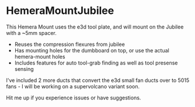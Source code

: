# HemeraMountJubilee

This Hemera Mount uses the e3d tool plate, and will mount on the Jubilee with a ~5mm spacer.

- Reuses the compression flexures from jubilee
- Has mounting holes for the dumbboard on top, or use the actual hemera-mount holes
- Includes features for auto tool-grab finding as well as tool presense sensing

I've included 2 more ducts that convert the e3d small fan ducts over to 5015 fans - I will be working on a supervolcano variant soon.

Hit me up if you experience issues or have suggestions.
